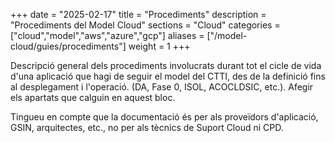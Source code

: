 +++
date        = "2025-02-17"
title       = "Procediments"
description = "Procediments del Model Cloud"
sections    = "Cloud"
categories  = ["cloud","model","aws","azure","gcp"]
aliases     = ["/model-cloud/guies/procediments"]
weight      = 1
+++

Descripció general dels procediments involucrats durant tot el cicle de vida d'una aplicació que hagi de seguir el model del CTTI, des de la definició fins al desplegament i l'operació. (DA, Fase 0, ISOL, ACOCLDSIC, etc.). Afegir els apartats que calguin en aquest bloc.

Tingueu en compte que la documentació és per als proveïdors d'aplicació, GSIN, arquitectes, etc., no per als tècnics de Suport Cloud ni CPD.



